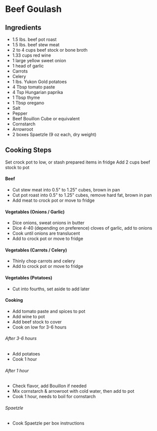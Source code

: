 # Beef Goulash

## Ingredients
- 1.5 lbs. beef pot roast
- 1.5 lbs. beef stew meat
- 2 to 4 cups beef stock or bone broth
- 1.33 cups red wine
- 1 large yellow sweet onion
- 1 head of garlic
- Carrots
- Celery
- 1 lbs. Yukon Gold potatoes
- 4 Tbsp tomato paste
- 4 Tsp Hungarian paprika
- 1 Tbsp thyme
- 1 Tbsp oregano
- Salt
- Pepper
- Beef Bouillon Cube or equivalent
- Cornstarch
- Arrowroot
- 2 boxes Spaetzle (9 oz each, dry weight)

## Cooking Steps
Set crock pot to low, or stash prepared items in fridge
Add 2 cups beef stock to pot


#### Beef
- Cut stew meat into 0.5" to 1.25" cubes, brown in pan
- Cut pot roast into 0.5" to 1.25" cubes, remove hard fat, brown in pan
- Add meat to crock pot or move to fridge

#### Vegetables (Onions / Garlic)
- Dice onions, sweat onions in butter
- Dice 4-40 (depending on preference) cloves of garlic, add to onions
- Cook until onions are translucent
- Add to crock pot or move to fridge

#### Vegetables (Carrots / Celery)
- Thinly chop carrots and celery
- Add to crock pot or move to fridge

#### Vegetables (Potatoes)
- Cut into fourths, set aside to add later

#### Cooking 
- Add tomato paste and spices to pot
- Add wine to pot
- Add beef stock to cover
- Cook on low for 3-6 hours
###### After 3-6 hours
- Add potatoes
- Cook 1 hour
###### After 1 hour
- Check flavor, add Bouillon if needed
- Mix cornstarch & arrowroot with cold water, then add to pot
- Cook 1 hour, needs to boil for cornstarch

###### Spaetzle
- Cook Spaetzle per box instructions
